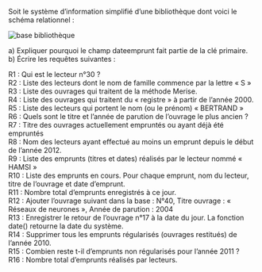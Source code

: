 Soit le système d’information simplifié d’une bibliothèque dont voici le schéma relationnel :
 
![base bibliothèque](./data/bibli.png)

a) Expliquer pourquoi le champ dateemprunt fait partie de la clé primaire. <br/>
b) Écrire les requêtes suivantes : <br/>

R1 : Qui est le lecteur n°30 ? <br/>
R2 : Liste des lecteurs dont le nom de famille commence par la lettre « S » <br/>
R3 : Liste des ouvrages qui traitent de la méthode Merise. <br/>
R4 : Liste des ouvrages qui traitent du « registre » à partir de l’année 2000. <br/>
R5 : Liste des lecteurs qui portent le nom (ou le prénom) « BERTRAND » <br/>
R6 : Quels sont le titre et l’année de parution de l’ouvrage le plus ancien ?<br/>
R7 : Titre des ouvrages actuellement empruntés ou ayant déjà été empruntés <br/>
R8 : Nom des lecteurs ayant effectué au moins un emprunt depuis le début de l’année 2012. <br/>
R9 : Liste des emprunts (titres et dates) réalisés par le lecteur nommé « HAMSI » <br/>
R10 : Liste des emprunts en cours. Pour chaque emprunt, nom du lecteur, titre de l’ouvrage et date d’emprunt. <br/>
R11 : Nombre total d’emprunts enregistrés à ce jour. <br/>
R12 : Ajouter l’ouvrage suivant dans la base : N°40, Titre ouvrage : « Réseaux de neurones », Année de parution : 2004 <br/>
R13 : Enregistrer le retour de l’ouvrage n°17 à la date du jour. La fonction date() retourne la date du système. <br/>
R14 : Supprimer tous les emprunts régularisés (ouvrages restitués) de l’année 2010. <br/>
R15 : Combien reste t-il d’emprunts non régularisés pour l’année 2011 ? <br/>
R16 : Nombre total d’emprunts réalisés par lecteurs.<br/>
